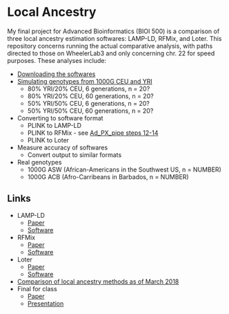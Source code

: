 # Local Ancestry

My final project for Advanced Bioinformatics (BIOI 500) is a comparison of three local ancestry estimation softwares: LAMP-LD, RFMix, and Loter. This repository concerns running the actual comparative analysis, with paths directed to those on WheelerLab3 and only concerning chr. 22 for speed purposes. These analyses include:

* [Downloading the softwares](https://github.com/aandaleon/Local_Ancestry/blob/master/01_testing_softwares.sh)
* [Simulating genotypes from 1000G CEU and YRI](https://github.com/aandaleon/Local_Ancestry/blob/master/02_simulate_admixture.sh)
  * 80% YRI/20% CEU, 6 generations, n = 20?
  * 80% YRI/20% CEU, 60 generations, n = 20?
  * 50% YRI/50% CEU, 6 generations, n = 20?
  * 50% YRI/50% CEU, 60 generations, n = 20?
* Converting to software format
  * PLINK to LAMP-LD
  * PLINK to RFMix - see [Ad_PX_pipe steps 12-14](https://github.com/aandaleon/Ad_PX_pipe)
  * PLINK to Loter
* Measure accuracy of softwares
  * Convert output to similar formats
* Real genotypes
  * 1000G ASW (African-Americans in the Southwest US, n = NUMBER)
  * 1000G ACB (Afro-Carribeans in Barbados, n = NUMBER)

## Links
* LAMP-LD 
  * [Paper](https://academic.oup.com/bioinformatics/article/28/10/1359/212139)
  * [Software](http://lamp.icsi.berkeley.edu/lamp/lampld/)
* RFMix 
  * [Paper](https://www.sciencedirect.com/science/article/pii/S0002929713002899?via%3Dihub)
  * [Software](https://sites.google.com/site/rfmixlocalancestryinference/)
* Loter 
  * [Paper](https://academic.oup.com/mbe/article/35/9/2318/5040668)
  * [Software](https://github.com/bcm-uga/Loter)
* [Comparison of local ancestry methods as of March 2018](https://academic.oup.com/bib/advance-article-abstract/doi/10.1093/bib/bby044/5047382)
* Final for class
  * [Paper](https://docs.google.com/document/d/1QlbrgiLKPkVy-Au-3ti5TW6fP4YClN7w_6jRQNw7rGs/edit?usp=sharing)
  * [Presentation](https://docs.google.com/presentation/d/1LJXkkStQNTmNCr_zg6MTAqe_HDryur0adjWiqwoM06g/edit?usp=sharing)
